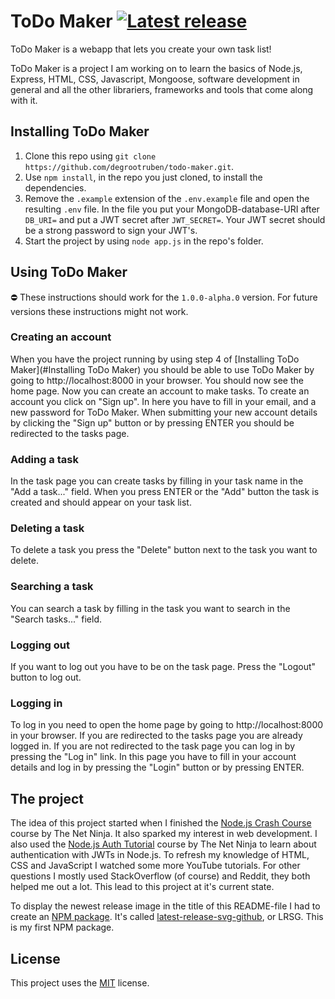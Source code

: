 # ToDo Maker [![Latest release](https://latest-release-svg.herokuapp.com/latest-release.svg)](https://github.com/degrootruben/todo-maker/releases)

ToDo Maker is a webapp that lets you create your own task list! 

ToDo Maker is a project I am working on to learn the basics of Node.js, Express, HTML, CSS, Javascript, Mongoose, software development in general and all the other librariers, frameworks and tools that come along with it.

## Installing ToDo Maker
1. Clone this repo using `git clone https://github.com/degrootruben/todo-maker.git`.
2. Use `npm install`, in the repo you just cloned, to install the dependencies.
3. Remove the `.example` extension of the `.env.example` file and open the resulting `.env` file. In the file you put your MongoDB-database-URI after `DB_URI=` and put a JWT secret after `JWT_SECRET=`. Your JWT secret should be a strong password to sign your JWT's.
4. Start the project by using `node app.js` in the repo's folder.
 
## Using ToDo Maker 
⛔ These instructions should work for the `1.0.0-alpha.0` version. For future versions these instructions might not work.
### Creating an account
When you have the project running by using step 4 of [Installing ToDo Maker](#Installing ToDo Maker) you should be able to use ToDo Maker by going to http://localhost:8000 in your browser. You should now see the home page. Now you can create an account to make tasks. To create an account you click on "Sign up". In here you have to fill in your email, and a new password for ToDo Maker. When submitting your new account details by clicking the "Sign up" button or by pressing ENTER you should be redirected to the tasks page. 

### Adding a task
In the task page you can create tasks by filling in your task name in the "Add a task..." field. When you press ENTER or the "Add" button the task is created and should appear on your task list.

### Deleting a task
To delete a task you press the "Delete" button next to the task you want to delete.

### Searching a task
You can search a task by filling in the task you want to search in the "Search tasks..." field.

### Logging out
If you want to log out you have to be on the task page. Press the "Logout" button to log out.

### Logging in
To log in you need to open the home page by going to http://localhost:8000 in your browser. If you are redirected to the tasks page you are already logged in. If you are not redirected to the task page you can log in by pressing the "Log in" link. In this page you have to fill in your account details and log in by pressing the "Login" button or by pressing ENTER.

## The project
The idea of this project started when I finished the [Node.js Crash Course](https://www.youtube.com/watch?v=zb3Qk8SG5Ms&list=PL4cUxeGkcC9jsz4LDYc6kv3ymONOKxwBU) course by The Net Ninja. It also sparked my interest in web development. I also used the [Node.js Auth Tutorial](https://www.youtube.com/watch?v=SnoAwLP1a-0&list=PL4cUxeGkcC9iqqESP8335DA5cRFp8loyp) course by The Net Ninja to learn about authentication with JWTs in Node.js. To refresh my knowledge of HTML, CSS and JavaScript I watched some more YouTube tutorials. For other questions I mostly used StackOverflow (of course) and Reddit, they both helped me out a lot. This lead to this project at it's current state. 

To display the newest release image in the title of this README-file I had to create an [NPM package](https://www.npmjs.com/package/latest-release-svg-github). It's called [latest-release-svg-github](https://github.com/degrootruben/latest-release-svg-github), or LRSG. This is my first NPM package.

## License
This project uses the [MIT](LICENSE) license.
